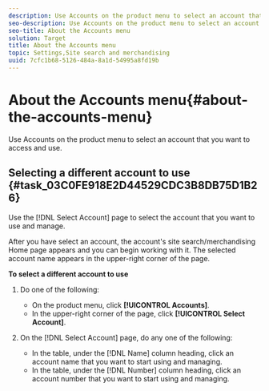 ```yaml
---
description: Use Accounts on the product menu to select an account that you want to access and use.
seo-description: Use Accounts on the product menu to select an account that you want to access and use.
seo-title: About the Accounts menu
solution: Target
title: About the Accounts menu
topic: Settings,Site search and merchandising
uuid: 7cfc1b68-5126-484a-8a1d-54995a8fd19b
---
```


# About the Accounts menu{#about-the-accounts-menu}

Use Accounts on the product menu to select an account that you want to access and use.

## Selecting a different account to use {#task_03C0FE918E2D44529CDC3B8DB75D1B26}

Use the [!DNL Select Account] page to select the account that you want to use and manage.

<!-- 

t_selecting_a_different_account_to_use.xml

 -->

After you have select an account, the account's site search/merchandising Home page appears and you can begin working with it. The selected account name appears in the upper-right corner of the page.

**To select a different account to use** 

1. Do one of the following:

    * On the product menu, click **[!UICONTROL Accounts]**. 
    * In the upper-right corner of the page, click **[!UICONTROL Select Account]**.

1. On the [!DNL Select Account] page, do any one of the following:

    * In the table, under the [!DNL Name] column heading, click an account name that you want to start using and managing. 
    * In the table, under the [!DNL Number] column heading, click an account number that you want to start using and managing.

